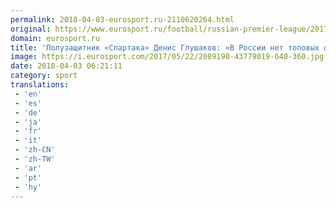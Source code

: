```yaml
---
permalink: 2018-04-03-eurosport.ru-2110620264.html
original: https://www.eurosport.ru/football/russian-premier-league/2017-2018/story_sto6698701.shtml
domain: eurosport.ru
title: 'Полузащитник «Спартака» Денис Глушаков: «В России нет топовых футболистов. Раньше таким был Аршавин»'
image: https://i.eurosport.com/2017/05/22/2089190-43779019-640-360.jpg
date: 2018-04-03 06:21:11
category: sport
translations: 
 - 'en'
 - 'es'
 - 'de'
 - 'ja'
 - 'fr'
 - 'it'
 - 'zh-CN'
 - 'zh-TW'
 - 'ar'
 - 'pt'
 - 'hy'
---
```


